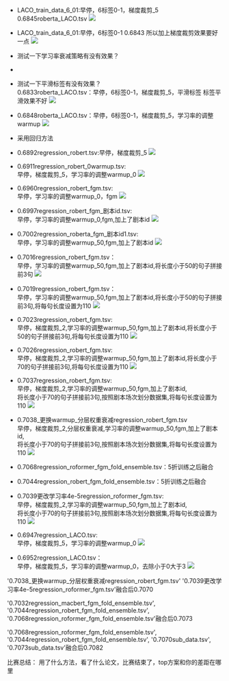 * LACO_train_data_6_01:早停，6标签0-1，梯度裁剪_5
0.6845roberta_LACO.tsv
![](images\QQ截图20211019210453.png)
* LACO_train_data_6_01:早停，6标签0-1
0.6843
所以加上梯度裁剪效果要好一点
![](images\QQ截图20211019214953.png)
* 测试一下学习率衰减策略有没有效果？
* 
* 测试一下平滑标签有没有效果？\
0.6833roberta_LACO.tsv：早停，6标签0-1，梯度裁剪_5，平滑标签
标签平滑效果不好
![](images\QQ截图20211020095543.png)
* 0.6848roberta_LACO.tsv：早停，6标签0-1，梯度裁剪_5，学习率的调整warmup
![](images\QQ截图20211020112847.png)

* 采用回归方法

* 0.6892regression_robert.tsv:早停，梯度裁剪_5
![](images\QQ截图20211020204904.png)
* 0.6911regression_robert_0warmup.tsv:\
早停，梯度裁剪_5，学习率的调整warmup_0
![](images\QQ截图20211021143153.png)
* 0.6960regression_robert_fgm.tsv:\
早停，学习率的调整warmup_0，fgm
![](images\0.6960QQ截图20211024182635.png)
* 0.6997regression_robert_fgm_剧本id.tsv:\
早停，学习率的调整warmup_0,fgm,加上了剧本id
![](images\0.6997regression_robert_fgm_剧本id.png)
* 0.7002regression_roberta_fgm_剧本id1.tsv:\
早停，学习率的调整warmup_50,fgm,加上了剧本id
![](images\0.7002regression_roberta_fgm1.png)
* 0.7016regression_robert_fgm.tsv：\
早停，学习率的调整warmup_50,fgm,加上了剧本id,将长度小于50的句子拼接前3句
![](images\0.7016.png)
* 0.7019regression_robert_fgm.tsv：\
早停，学习率的调整warmup_50,fgm,加上了剧本id,将长度小于50的句子拼接前3句,将每句长度设置为110
![](images\0.7019.png)
* 0.7023regression_robert_fgm.tsv:\
早停，梯度裁剪_2,学习率的调整warmup_50,fgm,加上了剧本id,将长度小于50的句子拼接前3句,将每句长度设置为110
![](images\0.7023regression_robert_fgm.png)
* 0.7026regression_robert_fgm.tsv:\
早停，梯度裁剪_2,学习率的调整warmup_50,fgm,加上了剧本id,将长度小于70的句子拼接前3句,将每句长度设置为110
![](images\0.7026.png)
* 0.7037regression_robert_fgm.tsv:\
早停，梯度裁剪_2,学习率的调整warmup_50,fgm,加上了剧本id,\
将长度小于70的句子拼接前3句,按照剧本场次划分数据集,将每句长度设置为110
![](images\0.7037.png)
* 0.7038_更换warmup_分层权重衰减regression_robert_fgm.tsv\
早停，梯度裁剪_2,分层权重衰减,学习率的调整warmup_50,fgm,加上了剧本id,\
将长度小于70的句子拼接前3句,按照剧本场次划分数据集,将每句长度设置为110
![](images\0.7038.png)
* 0.7068regression_roformer_fgm_fold_ensemble.tsv：5折训练之后融合
* 0.7044regression_robert_fgm_fold_ensemble.tsv：5折训练之后融合

* 0.7039更改学习率4e-5regression_roformer_fgm.tsv:\
早停，梯度裁剪_2,学习率的调整warmup_50,fgm,加上了剧本id,\
将长度小于70的句子拼接前3句,按照剧本场次划分数据集,将每句长度设置为110
![](images\0.7039更改学习率4e-5regression_roformer_fgm.png)
* 0.6947regression_LACO.tsv:\
早停，梯度裁剪_5，学习率的调整warmup_0
![](images\QQ截图20211021194126.png)
* 0.6952regression_LACO.tsv：\
早停，梯度裁剪_5，学习率的调整warmup_0，去除小于0大于3
![](images\QQ截图20211021210043.png)

'0.7038_更换warmup_分层权重衰减regression_robert_fgm.tsv'
'0.7039更改学习率4e-5regression_roformer_fgm.tsv'融合后0.7070

'0.7032regression_macbert_fgm_fold_ensemble.tsv',
'0.7044regression_robert_fgm_fold_ensemble.tsv',
'0.7068regression_roformer_fgm_fold_ensemble.tsv'融合后0.7073

'0.7068regression_roformer_fgm_fold_ensemble.tsv',
'0.7044regression_robert_fgm_fold_ensemble.tsv',
'0.7070sub_data.tsv',
'0.7073sub_data.tsv'融合后0.7082

比赛总结：
    用了什么方法，看了什么论文，比赛结束了，top方案和你的差距在哪里